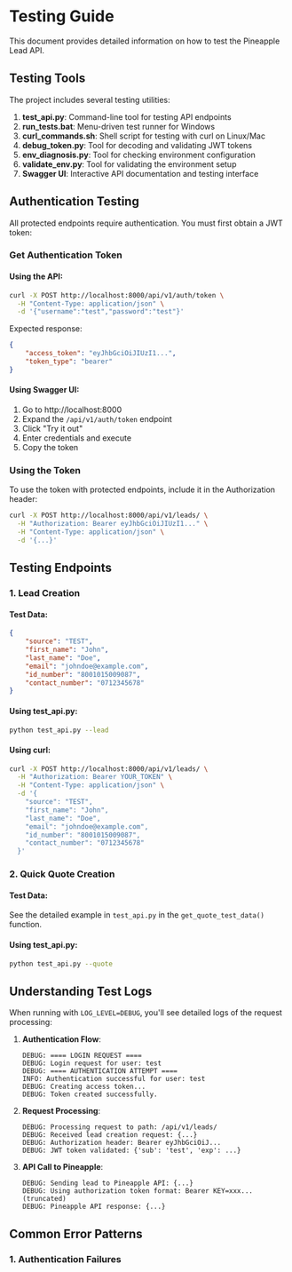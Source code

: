 # Testing Guide

This document provides detailed information on how to test the Pineapple Lead API.

## Testing Tools

The project includes several testing utilities:

1. **test_api.py**: Command-line tool for testing API endpoints
2. **run_tests.bat**: Menu-driven test runner for Windows
3. **curl_commands.sh**: Shell script for testing with curl on Linux/Mac
4. **debug_token.py**: Tool for decoding and validating JWT tokens
5. **env_diagnosis.py**: Tool for checking environment configuration
6. **validate_env.py**: Tool for validating the environment setup
7. **Swagger UI**: Interactive API documentation and testing interface

## Authentication Testing

All protected endpoints require authentication. You must first obtain a JWT token:

### Get Authentication Token

#### Using the API:

```bash
curl -X POST http://localhost:8000/api/v1/auth/token \
  -H "Content-Type: application/json" \
  -d '{"username":"test","password":"test"}'
```

Expected response:

```json
{
	"access_token": "eyJhbGciOiJIUzI1...",
	"token_type": "bearer"
}
```

#### Using Swagger UI:

1. Go to http://localhost:8000
2. Expand the `/api/v1/auth/token` endpoint
3. Click "Try it out"
4. Enter credentials and execute
5. Copy the token

### Using the Token

To use the token with protected endpoints, include it in the Authorization header:

```bash
curl -X POST http://localhost:8000/api/v1/leads/ \
  -H "Authorization: Bearer eyJhbGciOiJIUzI1..." \
  -H "Content-Type: application/json" \
  -d '{...}'
```

## Testing Endpoints

### 1. Lead Creation

#### Test Data:

```json
{
	"source": "TEST",
	"first_name": "John",
	"last_name": "Doe",
	"email": "johndoe@example.com",
	"id_number": "8001015009087",
	"contact_number": "0712345678"
}
```

#### Using test_api.py:

```bash
python test_api.py --lead
```

#### Using curl:

```bash
curl -X POST http://localhost:8000/api/v1/leads/ \
  -H "Authorization: Bearer YOUR_TOKEN" \
  -H "Content-Type: application/json" \
  -d '{
    "source": "TEST",
    "first_name": "John",
    "last_name": "Doe",
    "email": "johndoe@example.com",
    "id_number": "8001015009087",
    "contact_number": "0712345678"
  }'
```

### 2. Quick Quote Creation

#### Test Data:

See the detailed example in `test_api.py` in the `get_quote_test_data()` function.

#### Using test_api.py:

```bash
python test_api.py --quote
```

## Understanding Test Logs

When running with `LOG_LEVEL=DEBUG`, you'll see detailed logs of the request processing:

1. **Authentication Flow**:

   ```
   DEBUG: ==== LOGIN REQUEST ====
   DEBUG: Login request for user: test
   DEBUG: ==== AUTHENTICATION ATTEMPT ====
   INFO: Authentication successful for user: test
   DEBUG: Creating access token...
   DEBUG: Token created successfully.
   ```

2. **Request Processing**:

   ```
   DEBUG: Processing request to path: /api/v1/leads/
   DEBUG: Received lead creation request: {...}
   DEBUG: Authorization header: Bearer eyJhbGciOiJ...
   DEBUG: JWT token validated: {'sub': 'test', 'exp': ...}
   ```

3. **API Call to Pineapple**:
   ```
   DEBUG: Sending lead to Pineapple API: {...}
   DEBUG: Using authorization token format: Bearer KEY=xxx... (truncated)
   DEBUG: Pineapple API response: {...}
   ```

## Common Error Patterns

### 1. Authentication Failures
